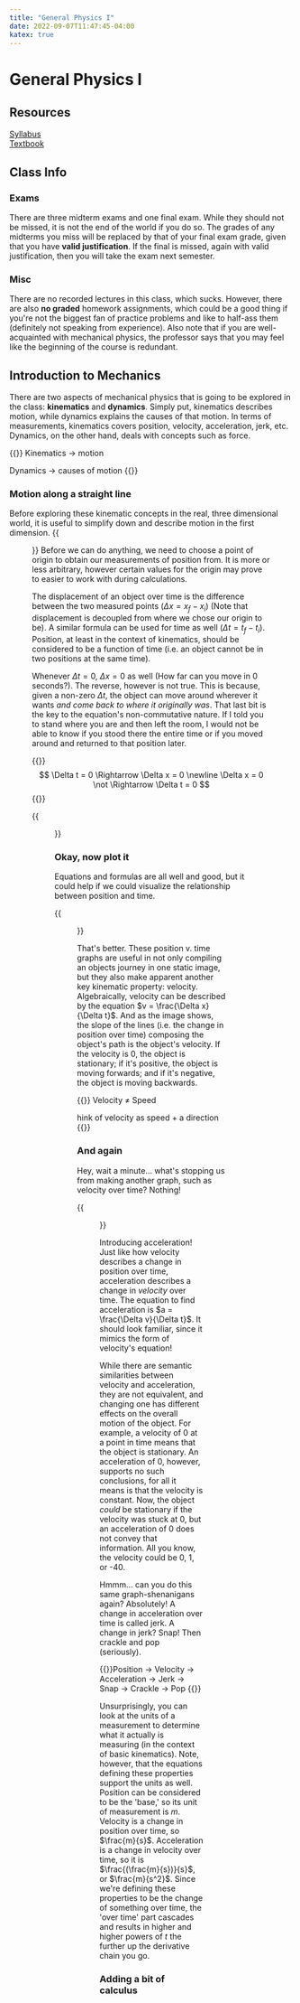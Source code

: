 ```yaml
---
title: "General Physics I"
date: 2022-09-07T11:47:45-04:00
katex: true
---
```


# General Physics I

## Resources
[Syllabus]()  
[Textbook]()

## Class Info
### Exams
There are three midterm exams and one final exam. While they should not be missed, it is not the end of the world if you do so. The grades of any midterms you miss will be replaced by that of your final exam grade, given that you have **valid justification**. If the final is missed, again with valid justification, then you will take the exam next semester.
### Misc
There are no recorded lectures in this class, which sucks. However, there are also **no graded** homework assignments, which could be a good thing if you're not the biggest fan of practice problems and like to half-ass them (definitely not speaking from experience). Also note that if you are well-acquainted with mechanical physics, the professor says that you may feel like the beginning of the course is redundant.

## Introduction to Mechanics

There are two aspects of mechanical physics that is going to be explored in the class: **kinematics** and **dynamics**. Simply put, kinematics describes motion, while dynamics explains the causes of that motion. In terms of measurements, kinematics covers position, velocity, acceleration, jerk, etc. Dynamics, on the other hand, deals with concepts such as force.

{{<hint info>}}
Kinematics $\rightarrow$ motion

Dynamics $\rightarrow$ causes of motion
{{</hint>}}

### Motion along a straight line

Before exploring these kinematic concepts in the real, three dimensional world, it is useful to simplify down and describe motion in the first dimension. 
{{<figure src="http://teacher.pas.rochester.edu/PhyInq/Lectures/OneDimMotion/Chapter201.gif">}} 
Before we can do anything, we need to choose a point of origin to obtain our measurements of position from. It is more or less arbitrary, however certain values for the origin may prove to easier to work with during calculations. 

The displacement of an object over time is the difference between the two measured points $(\Delta x = x_f - x_i)$ (Note that displacement is decoupled from where we chose our origin to be). A similar formula can be used for time as well $(\Delta t = t_f - t_i)$. Position, at least in the context of kinematics, should be considered to be a function of time (i.e. an object cannot be in two positions at the same time).

Whenever $\Delta t = 0$, $\Delta x = 0$ as well (How far can you move in 0 seconds?). The reverse, however is not true. This is because, given a non-zero $\Delta t$, the object can move around wherever it wants *and come back to where it originally was*. That last bit is the key to the equation's non-commutative nature. If I told you to stand where you are and then left the room, I would not be able to know if you stood there the entire time or if you moved around and returned to that position later.

{{<hint info>}}
$$
	\Delta t = 0 \Rightarrow \Delta x = 0 \newline
	\Delta x = 0 \not \Rightarrow \Delta t = 0
$$
{{</hint>}}

{{<figure src="http://www.dynamicscience.com.au/tester/solutions1/flight/velocity/animatedisplacement1.gif">}}

### Okay, now plot it

Equations and formulas are all well and good, but it could help if we could visualize the relationship between position and time.

{{<figure src="https://efcms.engr.utk.edu/ef151-2019-08/m1/class-1-5/img/position-time%20graph.png">}}

That's better. These position v. time graphs are useful in not only compiling an objects journey in one static image, but they also make apparent another key kinematic property: velocity. Algebraically, velocity can be described by the equation $v = \frac{\Delta x}{\Delta t}$. And as the image shows, the slope of the lines (i.e. the change in position over time) composing the object's path is the object's velocity. If the velocity is 0, the object is stationary; if it's positive, the object is moving forwards; and if it's negative, the object is moving backwards.

{{<hint warning>}}
Velocity $\not =$ Speed 

hink of velocity as speed + a direction
{{</hint>}}

### And again

Hey, wait a minute... what's stopping us from making another graph, such as velocity over time? Nothing! 

{{<figure src="https://dr282zn36sxxg.cloudfront.net/datastreams/f-d%3A7983071df2e9ca651d0cfc6da1c1f50477d34647d3136a7e931d915e%2BIMAGE_THUMB_POSTCARD_TINY%2BIMAGE_THUMB_POSTCARD_TINY.1">}}

Introducing acceleration! Just like how velocity describes a change in position over time, acceleration describes a change in *velocity* over time. The equation to find acceleration is $a = \frac{\Delta v}{\Delta t}$. It should look familiar, since it mimics the form of velocity's equation! 

While there are semantic similarities between velocity and acceleration, they are not equivalent, and changing one has different effects on the overall motion of the object. For example, a velocity of 0 at a point in time means that the object is stationary. An acceleration of 0, however, supports no such conclusions, for all it means is that the velocity is constant. Now, the object *could* be stationary if the velocity was stuck at 0, but an acceleration of 0 does not convey that information. All you know, the velocity could be 0, 1, or -40.

Hmmm... can you do this same graph-shenanigans again? Absolutely! A change in acceleration over time is called jerk. A change in jerk? Snap! Then crackle and pop (seriously).

{{<hint info>}}Position $\rightarrow$ Velocity $\rightarrow$ Acceleration $\rightarrow$ Jerk $\rightarrow$ Snap $\rightarrow$ Crackle $\rightarrow$ Pop {{</hint>}}

Unsurprisingly, you can look at the units of a measurement to determine what it actually is measuring (in the context of basic kinematics). Note, however, that the equations defining these properties support the units as well. Position can be considered to be the 'base,' so its unit of measurement is $m$. Velocity is a change in position over time, so $\frac{m}{s}$. Acceleration is a change in velocity over time, so it is $\frac{(\frac{m}{s})}{s}$, or $\frac{m}{s^2}$. Since we're defining these properties to be the change of something over time, the 'over time' part cascades and results in higher and higher powers of $t$ the further up the derivative chain you go.

### Adding a bit of calculus

